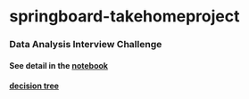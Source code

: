 # springboard-takehomeproject

### Data Analysis Interview Challenge
#### See detail in the [notebook](ultimate.ipynb)
 
#### [decision tree](https://github.com/wweschen/springboard-takehomeproject/blob/master/decision_tree.gv.pdf)
  
